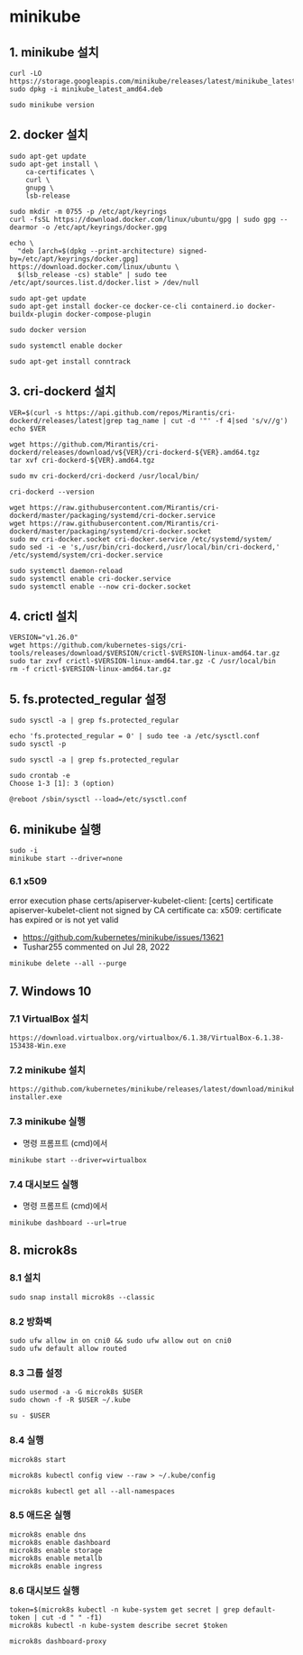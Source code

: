 # minikube

## 1. minikube 설치

```text
curl -LO https://storage.googleapis.com/minikube/releases/latest/minikube_latest_amd64.deb
sudo dpkg -i minikube_latest_amd64.deb

sudo minikube version
```

## 2. docker 설치

```text
sudo apt-get update
sudo apt-get install \
    ca-certificates \
    curl \
    gnupg \
    lsb-release

sudo mkdir -m 0755 -p /etc/apt/keyrings
curl -fsSL https://download.docker.com/linux/ubuntu/gpg | sudo gpg --dearmor -o /etc/apt/keyrings/docker.gpg

echo \
  "deb [arch=$(dpkg --print-architecture) signed-by=/etc/apt/keyrings/docker.gpg] https://download.docker.com/linux/ubuntu \
  $(lsb_release -cs) stable" | sudo tee /etc/apt/sources.list.d/docker.list > /dev/null

sudo apt-get update
sudo apt-get install docker-ce docker-ce-cli containerd.io docker-buildx-plugin docker-compose-plugin

sudo docker version

sudo systemctl enable docker
```

```text
sudo apt-get install conntrack
```

## 3. cri-dockerd 설치

```text
VER=$(curl -s https://api.github.com/repos/Mirantis/cri-dockerd/releases/latest|grep tag_name | cut -d '"' -f 4|sed 's/v//g')
echo $VER

wget https://github.com/Mirantis/cri-dockerd/releases/download/v${VER}/cri-dockerd-${VER}.amd64.tgz
tar xvf cri-dockerd-${VER}.amd64.tgz

sudo mv cri-dockerd/cri-dockerd /usr/local/bin/

cri-dockerd --version

wget https://raw.githubusercontent.com/Mirantis/cri-dockerd/master/packaging/systemd/cri-docker.service
wget https://raw.githubusercontent.com/Mirantis/cri-dockerd/master/packaging/systemd/cri-docker.socket
sudo mv cri-docker.socket cri-docker.service /etc/systemd/system/
sudo sed -i -e 's,/usr/bin/cri-dockerd,/usr/local/bin/cri-dockerd,' /etc/systemd/system/cri-docker.service

sudo systemctl daemon-reload
sudo systemctl enable cri-docker.service
sudo systemctl enable --now cri-docker.socket
```

## 4. crictl 설치

```text
VERSION="v1.26.0"
wget https://github.com/kubernetes-sigs/cri-tools/releases/download/$VERSION/crictl-$VERSION-linux-amd64.tar.gz
sudo tar zxvf crictl-$VERSION-linux-amd64.tar.gz -C /usr/local/bin
rm -f crictl-$VERSION-linux-amd64.tar.gz
```

## 5. fs.protected_regular 설정

```text
sudo sysctl -a | grep fs.protected_regular

echo 'fs.protected_regular = 0' | sudo tee -a /etc/sysctl.conf
sudo sysctl -p

sudo sysctl -a | grep fs.protected_regular

sudo crontab -e
Choose 1-3 [1]: 3 (option)

@reboot /sbin/sysctl --load=/etc/sysctl.conf
```

## 6. minikube 실행

```text
sudo -i
minikube start --driver=none
```

### 6.1 x509

error execution phase certs/apiserver-kubelet-client: [certs] certificate apiserver-kubelet-client not signed by CA certificate ca: x509: certificate has expired or is not yet valid

- <https://github.com/kubernetes/minikube/issues/13621>
- Tushar255 commented on Jul 28, 2022

```text
minikube delete --all --purge
```

## 7. Windows 10

### 7.1 VirtualBox 설치

```text
https://download.virtualbox.org/virtualbox/6.1.38/VirtualBox-6.1.38-153438-Win.exe
```

### 7.2 minikube 설치

```text
https://github.com/kubernetes/minikube/releases/latest/download/minikube-installer.exe
```

### 7.3 minikube 실행

- 명령 프롬프트 (cmd)에서

```text
minikube start --driver=virtualbox
```

### 7.4 대시보드 실행

- 명령 프롬프트 (cmd)에서

```text
minikube dashboard --url=true
```

## 8. microk8s

### 8.1 설치

```text
sudo snap install microk8s --classic
```

### 8.2 방화벽

```text
sudo ufw allow in on cni0 && sudo ufw allow out on cni0
sudo ufw default allow routed
```

### 8.3 그룹 설정

```text
sudo usermod -a -G microk8s $USER
sudo chown -f -R $USER ~/.kube
```

```text
su - $USER
```

### 8.4 실행

```text
microk8s start

microk8s kubectl config view --raw > ~/.kube/config
```

```text
microk8s kubectl get all --all-namespaces
```

### 8.5 애드온 실행

```text
microk8s enable dns
microk8s enable dashboard
microk8s enable storage
microk8s enable metallb
microk8s enable ingress
```

### 8.6 대시보드  실행

```text
token=$(microk8s kubectl -n kube-system get secret | grep default-token | cut -d " " -f1)
microk8s kubectl -n kube-system describe secret $token
```

```text
microk8s dashboard-proxy
```
